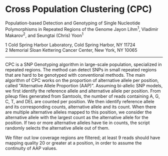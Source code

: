 # Cross Population Clustering (CPC)
Population-based Detection and Genotyping of Single Nucleotide Polymorphisms in Repeated Regions of the Genome
Jayon Lihm<sup>1</sup>, Vladimir Makarov<sup>2</sup>, and Seungtai (Chris) Yoon<sup>1</sup>  

1 Cold Spring Harbor Laboratory, Cold Spring Harbor, NY 11724  
2 Memorial Sloan Kettering Cancer Center, New York, NY 10065

---

CPC is a SNP Genotyping algorithm in large-scale population, specialized in repeated regions. The method can detect SNPs in small repeated regions that are hard to be genotyped with conventional methods.
The main algorithm of CPC works on the proportion of alternative allele per position, called "Alternative Allele Proportion (AAP)".
Assuming bi-allelic SNP models, we first identify the reference allele and alternative allele per position.
From pileup files generated from Samtools, the number of reads containing A, G, C, T, and DEL are counted per position.
We then identify reference allele and its corresponding counts, alternative allele and its count. When there are multiple alternative alleles mapped to this position, we consider the alternative allele with the largest count as the alternative allele for the position. If two or more alternative alleles have tie in counts, the script randomly selects the alternative allele out of them.

We filter out low coverage regions are filtered; at least 9 reads should have mapping quality 20 or greater at a position, in order to assume the continuity of AAP values.

